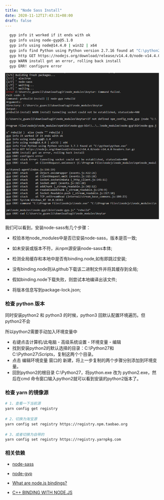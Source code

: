 ```yaml
---
title: "Node Sass Install"
date: 2020-11-12T17:43:31+08:00
draft: false
---
```


```bash
  gyp info it worked if it ends with ok
  gyp info using node-gyp@5.1.0
  gyp info using node@14.4.0 | win32 | x64
  gyp info find Python using Python version 2.7.16 found at "C:\python2\python.exe"
  gyp http GET https://nodejs.org/download/release/v14.4.0/node-v14.4.0-headers.tar.gz
  gyp WARN install got an error, rolling back install
  gyp ERR! configure error
```

![npm-install-node-sass-error](/images/npm-install-node-sass-error.png)


我们可以看到，安装node-sass有几个步骤：

  - 校验本地node_modules中是否已安装node-sass，版本是否一致;

  - 如未安装或版本不符，从npm源安装node-sass本体;

  - 检测全局缓存和本地中是否有binding.node,如有即跳过安装;

  - 没有binding.node则从github下载该二进制文件并将其缓存到全局;

  - 假如binding.node下载失败，则尝试本地编译出该文件;

  - 将版本信息写到package-lock.json;


### 检查 python 版本

同时安装python2 和 python3 的时候，python3 回默认配置环境遍历。但python2不会

所以python2需要手动加入环境变量中

- 右键点击计算机/此电脑 - 高级系统设置 - 环境变量 - 编辑
- 找到安装python2的默认选择的目录：C:\Python27和C:\Python27\Scripts，复制这两个个目录。
- 点击 编辑环境变量 窗口的 新建，将上一步复制的两个步骤分别添加到环境变量。
- 回到python2的根目录 C:\Python27，将python.exe 改为 python2.exe，然后在cmd 命令窗口输入python2就可以看到安装的python2版本了。


### 检查 yarn 的镜像源

  ```bash
  # 1、查看一下当前源
  yarn config get registry

  # 2、切换为淘宝源
  yarn config set registry https://registry.npm.taobao.org

  # 3、或者切换为自带的
  yarn config set registry https://registry.yarnpkg.com
  ```

### 相关依赖

  - [node-sass](https://github.com/sass/node-sass)

  - [node-gyp](https://github.com/nodejs/node-gyp)

  - [What are node.js bindings?](https://stackoverflow.com/questions/20382396/what-are-node-js-bindings)

  - [C++ BINDING WITH NODE.JS](https://pravinchavan.wordpress.com/2013/11/08/c-binding-with-node-js/)